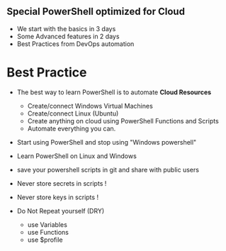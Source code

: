 ## Special PowerShell optimized for Cloud

- We start with the basics in 3 days
- Some Advanced features in 2 days
- Best Practices from DevOps automation 


# Best Practice 

- The best way to learn PowerShell is to automate **Cloud Resources**
  - Create/connect Windows Virtual Machines 
  - Create/connect Linux (Ubuntu)  
  - Create anything on cloud using PowerShell Functions and Scripts
  - Automate everything you can.

- Start using PowerShell and stop using "Windows powershell"

- Learn PowerShell on Linux and Windows 

- save your powershell scripts in git and share with public users

- Never store secrets in scripts !
- Never store keys in scripts !

- Do Not Repeat yourself (DRY)
  - use Variables
  - use Functions
  - use $profile


